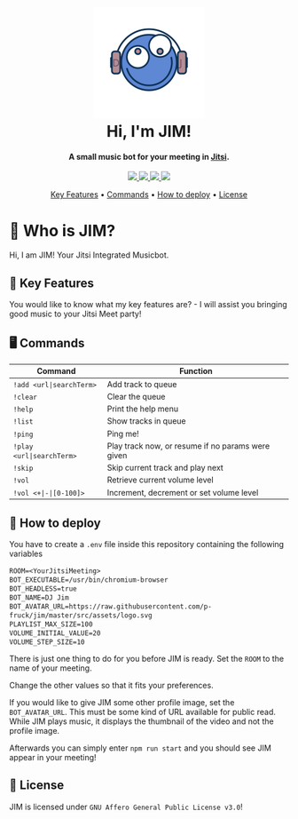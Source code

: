 <h1 align="center">
  <br />
  <img src="https://raw.githubusercontent.com/p-fruck/jim/master/src/assets/logo.svg" alt="JIM" width="200"></a>
  <br />
  Hi, I'm JIM!
  <br />
</h1>

<h4 align="center">A small music bot for your meeting in <a href="https://jitsi.org/" target="_blank">Jitsi</a>.</h4>

<p align="center">
  <a href="https://github.com/p-fruck/jim/blob/master/LICENSE">
    <img src="https://img.shields.io/github/license/p-fruck/jim" />
  </a>
  <a href="https://github.com/p-fruck/jim/stargazers">
      <img src="https://img.shields.io/github/stars/p-fruck/jim" />
  </a>
  <a href="https://github.com/p-fruck/jim/issues">
    <img src="https://img.shields.io/github/issues/p-fruck/jim" />
  </a>
  <a href="https://meet.jit.si/">
    <img src="https://img.shields.io/badge/Build%20for-Jitsi%20Meet-5e87d4" />
  </a>
</p>

<p align="center">
  <a href="#key-features">Key Features</a> •
  <a href="#commands">Commands</a> •
  <a href="#how-to-deploy">How to deploy</a> •
  <a href="#license">License</a>
</p>

# :robot: Who is JIM?

Hi, I am JIM! Your Jitsi Integrated Musicbot.

## :tada: Key Features

You would like to know what my key features are? - I will assist you bringing good music to your Jitsi Meet party!

## :desktop_computer: Commands

| Command                   | Function                                          |
| ------------------------- | ------------------------------------------------- |
| `!add <url\|searchTerm>`  | Add track to queue                                |
| `!clear`                  | Clear the queue                                   |
| `!help`                   | Print the help menu                               |
| `!list`                   | Show tracks in queue                              |
| `!ping`                   | Ping me!                                          |
| `!play <url\|searchTerm>` | Play track now, or resume if no params were given |
| `!skip`                   | Skip current track and play next                  |
| `!vol`                    | Retrieve current volume level                     |
| `!vol <+\|-\|[0-100]>`    | Increment, decrement or set volume level          |


## :rocket: How to deploy

You have to create a `.env` file inside this repository containing the following variables

```config
ROOM=<YourJitsiMeeting>
BOT_EXECUTABLE=/usr/bin/chromium-browser
BOT_HEADLESS=true
BOT_NAME=DJ Jim
BOT_AVATAR_URL=https://raw.githubusercontent.com/p-fruck/jim/master/src/assets/logo.svg
PLAYLIST_MAX_SIZE=100
VOLUME_INITIAL_VALUE=20
VOLUME_STEP_SIZE=10
```

There is just one thing to do for you before JIM is ready. Set the `ROOM` to the name of your meeting.

Change the other values so that it fits your preferences.

If you would like to give JIM some other profile image, set the `BOT_AVATAR_URL`. This must be some kind of URL available for public read. While JIM plays music, it displays the thumbnail of the video and not the profile image.

Afterwards you can simply enter `npm run start` and you should see JIM appear in your meeting!

## :blue_book: License

JIM is licensed under `GNU Affero General Public License v3.0`!  
